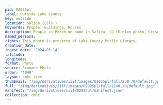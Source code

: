 ```yaml
---
pid: 02025pl
label: Outside Lake County
key: outside
location: Salida (Colo.)
keywords: People, Buildings, Houses
description: People on Porch on home in Salida, CO (Erdlen photo, Griswold Collection)
named_persons: 
rights: This photo is property of Lake County Public Library.
creation_date: 
ingest_date: '2024-03-14'
latitude: 
longitude: 
format: Photo
source: Scanned Photo
order: '4040'
layout: cmhc_item
thumbnail: "/img/derivatives/iiif/images/02025pl/full/250,/0/default.jpg"
full: "/img/derivatives/iiif/images/02025pl/full/1140,/0/default.jpg"
manifest: "/img/derivatives/iiif/02025pl/manifest.json"
collection: cmhc
---
```


